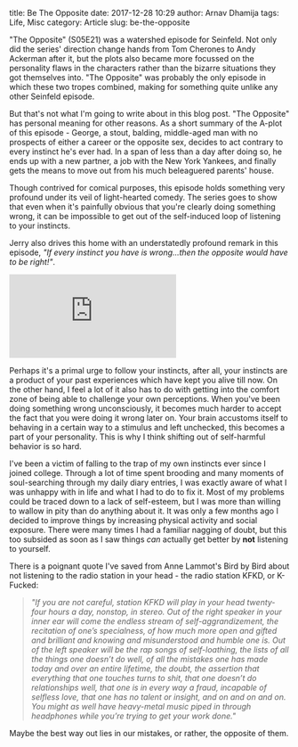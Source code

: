 title: Be The Opposite
date: 2017-12-28 10:29
author: Arnav Dhamija
tags: Life, Misc
category: Article
slug: be-the-opposite

"The Opposite" (S05E21) was a watershed episode for Seinfeld. Not only did the series' direction change hands from Tom Cherones to Andy Ackerman after it, but the plots also became more focussed on the personality flaws in the characters rather than the bizarre situations they got themselves into. "The Opposite" was probably the only episode in which these two tropes combined, making for something quite unlike any other Seinfeld episode. 

But that's not what I'm going to write about in this blog post. "The Opposite" has personal meaning for other reasons. As a short summary of the A-plot of this episode - George, a stout, balding, middle-aged man with no prospects of either a career or the opposite sex, decides to act contrary to every instinct he's ever had. In a span of less than a day after doing so, he ends up with a new partner, a job with the New York Yankees, and finally gets the means to move out from his much beleaguered parents' house.

Though contrived for comical purposes, this episode holds something very profound under its veil of light-hearted comedy. The series goes to show that even when it's painfully obvious that you're clearly doing something wrong, it can be impossible to get out of the self-induced loop of listening to your instincts. 

Jerry also drives this home with an understatedly profound remark in this episode, *"If every instinct you have is wrong...then the opposite would have to be right!"*.

<div class="youtube youtube-16x9">
<iframe src="https://www.youtube.com/embed/cKUvKE3bQlY" allowfullscreen seamless frameBorder="0"></iframe>
</div>

Perhaps it's a primal urge to follow your instincts, after all, your instincts are a product of your past experiences which have kept you alive till now. On the other hand, I feel a lot of it also has to do with getting into the comfort zone of being able to challenge your own perceptions. When you've been doing something wrong unconsciously, it becomes much harder to accept the fact that you were doing it wrong later on. Your brain accustoms itself to behaving in a certain way to a stimulus and left unchecked, this becomes a part of your personality. This is why I think shifting out of self-harmful behavior is so hard.

I've been a victim of falling to the trap of my own instincts ever since I joined college. Through a lot of time spent brooding and many moments of soul-searching through my daily diary entries, I was exactly aware of what I was unhappy with in life and what I had to do to fix it. Most of my problems could be traced down to a lack of self-esteem, but I was more than willing to wallow in pity than do anything about it. It was only a few months ago I decided to improve things by increasing physical activity and social exposure. There were many times I had a familiar nagging of doubt, but this too subsided as soon as I saw things *can* actually get better by **not** listening to yourself.

There is a poignant quote I've saved from Anne Lammot's Bird by Bird about not listening to the radio station in your head - the radio station KFKD, or K-Fucked:

> *"If you are not careful, station KFKD will play in your head twenty-four hours a day, nonstop, in stereo. Out of the right speaker in your inner ear will come the endless stream of self-aggrandizement, the recitation of one’s specialness, of how much more open and gifted and brilliant and knowing and misunderstood and humble one is. Out of the left speaker will be the rap songs of self-loathing, the lists of all the things one doesn’t do well, of all the mistakes one has made today and over an entire lifetime, the doubt, the assertion that everything that one touches turns to shit, that one doesn’t do relationships well, that one is in every way a fraud, incapable of selfless love, that one has no talent or insight, and on and on and on. You might as well have heavy-metal music piped in through headphones while you’re trying to get your work done."*

Maybe the best way out lies in our mistakes, or rather, the opposite of them.
